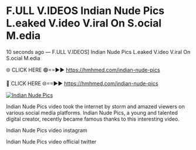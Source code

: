# F.ULL V.IDEOS Indian Nude Pics L.eaked V.ideo V.iral On S.ocial M.edia

10 seconds ago — F.ULL V.IDEOS] Indian Nude Pics L.eaked V.ideo V.iral On S.ocial M.edia

🌐 CLICK HERE 🟢==►► https://hmhmed.com/indian-nude-pics

🔴 CLICK HERE 🌐==►► https://hmhmed.com/indian-nude-pics

[![Indian Nude Pics](https://i.imgur.com/dJHk4Zq.gif)](https://hmhmed.com/indian-nude-pics)

Indian Nude Pics video took the internet by storm and amazed viewers on various social media platforms. Indian Nude Pics, a young and talented digital creator, recently became famous thanks to this interesting video.

Indian Nude Pics video instagram

Indian Nude Pics video official twitter